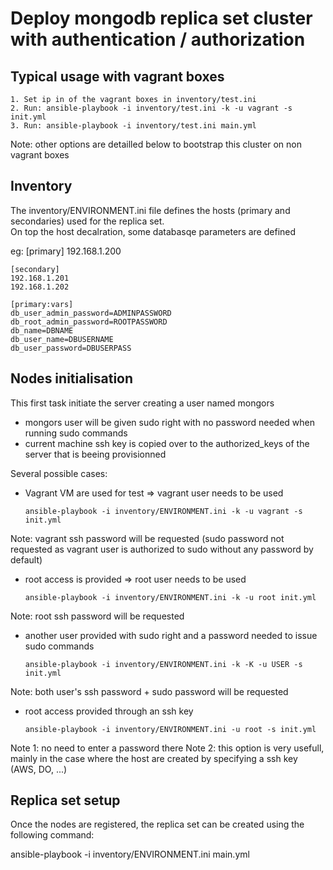 # Deploy mongodb replica set cluster with authentication / authorization

## Typical usage with vagrant boxes

    1. Set ip in of the vagrant boxes in inventory/test.ini
    2. Run: ansible-playbook -i inventory/test.ini -k -u vagrant -s init.yml
    3. Run: ansible-playbook -i inventory/test.ini main.yml

Note: other options are detailled below to bootstrap this cluster on non vagrant boxes

## Inventory

The inventory/ENVIRONMENT.ini file defines the hosts (primary and secondaries) used for the replica set.  
On top the host decalration, some databasqe parameters are defined

eg:
    [primary]
    192.168.1.200

    [secondary]
    192.168.1.201
    192.168.1.202

    [primary:vars]
    db_user_admin_password=ADMINPASSWORD
    db_root_admin_password=ROOTPASSWORD
    db_name=DBNAME
    db_user_name=DBUSERNAME
    db_user_password=DBUSERPASS

## Nodes initialisation

This first task initiate the server creating a user named mongors
- mongors user will be given sudo right with no password needed when running sudo commands
- current machine ssh key is copied over to the authorized_keys of the server that is beeing provisionned

Several possible cases:

* Vagrant VM are used for test => vagrant user needs to be used

  ```ansible-playbook -i inventory/ENVIRONMENT.ini -k -u vagrant -s init.yml```

Note: vagrant ssh password will be requested (sudo password not requested as vagrant user is authorized to sudo without any password by default)

* root access is provided => root user needs to be used

  ```ansible-playbook -i inventory/ENVIRONMENT.ini -k -u root init.yml```

Note: root ssh password will be requested

* another user provided with sudo right and a password needed to issue sudo commands

  ```ansible-playbook -i inventory/ENVIRONMENT.ini -k -K -u USER -s init.yml```

Note: both user's ssh password + sudo password will be requested

* root access provided through an ssh key

  ```ansible-playbook -i inventory/ENVIRONMENT.ini -u root -s init.yml```

Note 1: no need to enter a password there
Note 2: this option is very usefull, mainly in the case where the host are created by specifying a ssh key (AWS, DO, ...)

## Replica set setup

Once the nodes are registered, the replica set can be created using the following command:

ansible-playbook -i inventory/ENVIRONMENT.ini main.yml
